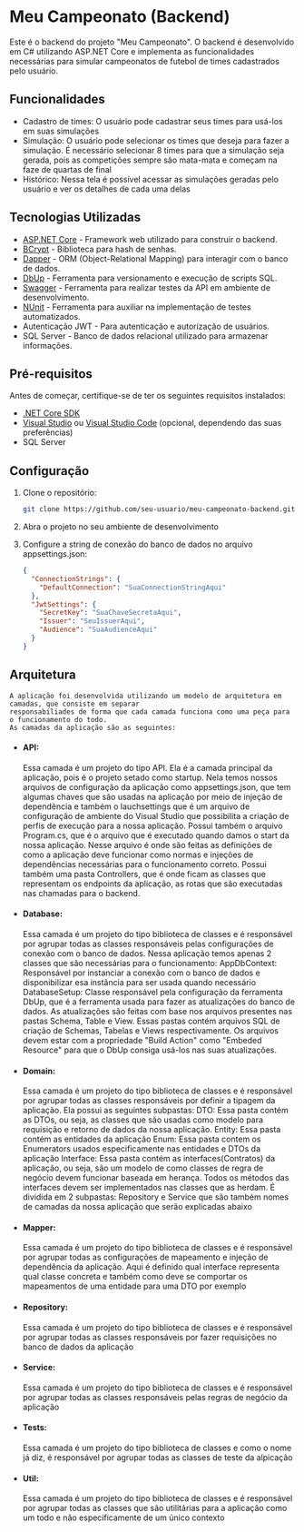 # Meu Campeonato (Backend)

Este é o backend do projeto "Meu Campeonato". O backend é desenvolvido em C# utilizando ASP.NET Core e implementa as funcionalidades necessárias para simular campeonatos de futebol de times cadastrados pelo usuário.

## Funcionalidades
- Cadastro de times: O usuário pode cadastrar seus times para usá-los em suas simulações
- Simulação: O usuário pode selecionar os times que deseja para fazer a simulação. É necessário selecionar 8 times para que a simulação seja gerada, pois as competições sempre  são mata-mata e começam na faze de quartas de final
- Histórico: Nessa tela é possível acessar as simulações geradas pelo usuário e ver os detalhes de cada uma delas
 

## Tecnologias Utilizadas

- [ASP.NET Core](https://dotnet.microsoft.com/download) - Framework web utilizado para construir o backend.
- [BCrypt](https://github.com/BcryptNet/bcrypt.net) - Biblioteca para hash de senhas.
- [Dapper](https://dapper-tutorial.net/) - ORM (Object-Relational Mapping) para interagir com o banco de dados.
- [DbUp](https://dbup.readthedocs.io/) - Ferramenta para versionamento e execução de scripts SQL.
- [Swagger](https://swagger.io) - Ferramenta para realizar testes da API em ambiente de desenvolvimento.
- [NUnit](https://nunit.org) - Ferramenta para auxiliar na implementação de testes automatizados.
- Autenticação JWT - Para autenticação e autorização de usuários.
- SQL Server - Banco de dados relacional utilizado para armazenar informações.

## Pré-requisitos

Antes de começar, certifique-se de ter os seguintes requisitos instalados:

- [.NET Core SDK](https://dotnet.microsoft.com/download)
- [Visual Studio](https://visualstudio.microsoft.com/) ou [Visual Studio Code](https://code.visualstudio.com/) (opcional, dependendo das suas preferências)
- SQL Server

## Configuração

1. Clone o repositório:

   ```bash
   git clone https://github.com/seu-usuario/meu-campeonato-backend.git

2. Abra o projeto no seu ambiente de desenvolvimento

3. Configure a string de conexão do banco de dados no arquivo appsettings.json:
    ```json
    {
      "ConnectionStrings": {
        "DefaultConnection": "SuaConnectionStringAqui"
      },
      "JwtSettings": {
        "SecretKey": "SuaChaveSecretaAqui",
        "Issuer": "SeuIssuerAqui",
        "Audience": "SuaAudienceAqui"
      }
    }

## Arquitetura

    A aplicação foi desenvolvida utilizando um modelo de arquitetura em camadas, que consiste em separar
    responsabiliades de forma que cada camada funciona como uma peça para o funcionamento do todo. 
    As camadas da aplicação são as seguintes:
- #### API:
    Essa camada é um projeto do tipo API. Ela é a camada principal da aplicação, pois é o projeto setado como
    startup. Nela temos nossos arquivos de configuração da aplicação como appsettings.json, que tem algumas
    chaves que são usadas na aplicação por meio de injeção de dependência e também o lauchsettings que é um
    arquivo de configuração de ambiente do Visual Studio que possibilita a criação de perfis de execução para
    a nossa aplicação. Possui também o arquivo Program.cs, que é o arquivo que é executado quando damos o
    start da nossa aplicação. Nesse arquivo é onde são feitas as definições de como a aplicação deve funcionar
    como normas e injeções de dependências necessárias para o funcionamento correto.
    Possui também uma pasta Controllers, que é onde ficam as classes que representam os endpoints da
    aplicação, as rotas que são executadas nas chamadas para o backend.
- #### Database:
    Essa camada é um projeto do tipo biblioteca de classes e é responsável por agrupar todas as classes
    responsáveis pelas configurações de conexão com o banco de dados. Nessa aplicação temos apenas 2 classes
    que são necessárias para o funcionamento:
    AppDbContext: Responsável por instanciar a conexão com o banco de dados e disponibilizar esa instância
    para ser usada quando necessário
    DatabaseSetup: Classe responsável pela configuração da ferramenta DbUp, que é a ferramenta usada para
    fazer as atualizações do banco de dados. As atualizações são feitas com base nos arquivos presentes nas
    pastas Schema, Table e View. Essas pastas contém arquivos SQL de criação de Schemas, Tabelas e Views
    respectivamente. Os arquivos devem estar com a propriedade "Build Action" como "Embeded Resource" para que
    o DbUp consiga usá-los nas suas atualizações.
- #### Domain:
    Essa camada é um projeto do tipo biblioteca de classes e é responsável por agrupar todas as classes
    responsáveis por definir a tipagem da aplicação. Ela possui as seguintes subpastas:
    DTO: Essa pasta contém as DTOs, ou seja, as classes que são usadas como modelo para requisição e retorno
    de dados da nossa aplicação.
    Entity: Essa pasta contém as entidades da aplicação
    Enum: Essa pasta contem os Enumerators usados especificamente nas entidades e DTOs da aplicação
    Interface: Essa pasta contém as interfaces(Contratos) da aplicação, ou seja, são um modelo de como classes
    de regra de negócio devem funcionar baseada em herança. Todos os métodos das interfaces devem ser
    implementados nas classes que as herdam. É dividida em 2 subpastas: Repository e Service que são também
    nomes de camadas da nossa aplicação que serão explicadas abaixo
- #### Mapper:
    Essa camada é um projeto do tipo biblioteca de classes e é responsável por agrupar todas as configurações
    de mapeamento e injeção de dependência da aplicação. Aqui é definido qual interface representa qual classe
    concreta e também como deve se comportar os mapeamentos de uma entidade para uma DTO por exemplo
- #### Repository:
    Essa camada é um projeto do tipo biblioteca de classes e é responsável por agrupar todas as classes
    responsáveis por fazer requisições no banco de dados da aplicação
- #### Service:
    Essa camada é um projeto do tipo biblioteca de classes e é responsável por agrupar todas as classes
    responsáveis pelas regras de negócio da aplicação
- #### Tests:
    Essa camada é um projeto do tipo biblioteca de classes e como o nome já diz, é responsável por agrupar
    todas as classes de teste da alpicação
- #### Util:
    Essa camada é um projeto do tipo biblioteca de classes e é responsável por agrupar todas as classes que
    são utilitárias para a aplicação como um todo e não especificamente de um único contexto
  
